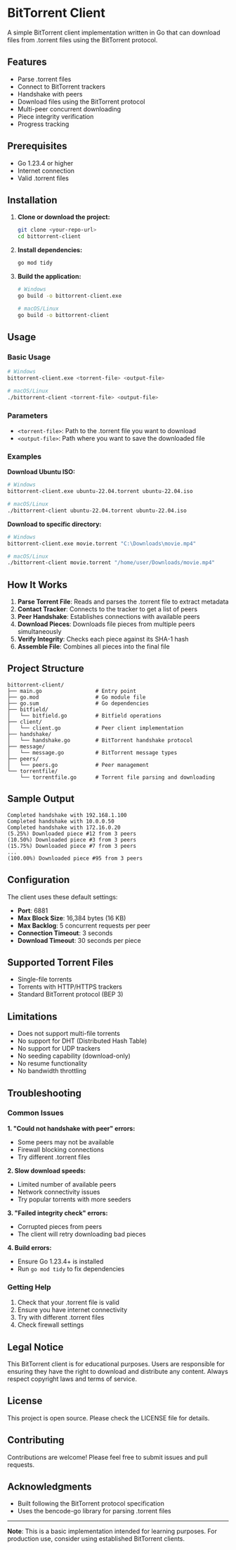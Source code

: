 # BitTorrent Client

A simple BitTorrent client implementation written in Go that can download files from .torrent files using the BitTorrent protocol.

## Features

- Parse .torrent files
- Connect to BitTorrent trackers
- Handshake with peers
- Download files using the BitTorrent protocol
- Multi-peer concurrent downloading
- Piece integrity verification
- Progress tracking

## Prerequisites

- Go 1.23.4 or higher
- Internet connection
- Valid .torrent files

## Installation

1. **Clone or download the project:**
   ```bash
   git clone <your-repo-url>
   cd bittorrent-client
   ```

2. **Install dependencies:**
   ```bash
   go mod tidy
   ```

3. **Build the application:**
   ```bash
   # Windows
   go build -o bittorrent-client.exe
   
   # macOS/Linux
   go build -o bittorrent-client
   ```

## Usage

### Basic Usage

```bash
# Windows
bittorrent-client.exe <torrent-file> <output-file>

# macOS/Linux
./bittorrent-client <torrent-file> <output-file>
```

### Parameters

- `<torrent-file>`: Path to the .torrent file you want to download
- `<output-file>`: Path where you want to save the downloaded file

### Examples

**Download Ubuntu ISO:**
```bash
# Windows
bittorrent-client.exe ubuntu-22.04.torrent ubuntu-22.04.iso

# macOS/Linux
./bittorrent-client ubuntu-22.04.torrent ubuntu-22.04.iso
```

**Download to specific directory:**
```bash
# Windows
bittorrent-client.exe movie.torrent "C:\Downloads\movie.mp4"

# macOS/Linux
./bittorrent-client movie.torrent "/home/user/Downloads/movie.mp4"
```

## How It Works

1. **Parse Torrent File**: Reads and parses the .torrent file to extract metadata
2. **Contact Tracker**: Connects to the tracker to get a list of peers
3. **Peer Handshake**: Establishes connections with available peers
4. **Download Pieces**: Downloads file pieces from multiple peers simultaneously
5. **Verify Integrity**: Checks each piece against its SHA-1 hash
6. **Assemble File**: Combines all pieces into the final file

## Project Structure

```
bittorrent-client/
├── main.go                 # Entry point
├── go.mod                  # Go module file
├── go.sum                  # Go dependencies
├── bitfield/
│   └── bitfield.go         # Bitfield operations
├── client/
│   └── client.go           # Peer client implementation
├── handshake/
│   └── handshake.go        # BitTorrent handshake protocol
├── message/
│   └── message.go          # BitTorrent message types
├── peers/
│   └── peers.go            # Peer management
└── torrentfile/
    └── torrentfile.go      # Torrent file parsing and downloading
```

## Sample Output

```
Completed handshake with 192.168.1.100
Completed handshake with 10.0.0.50
Completed handshake with 172.16.0.20
(5.25%) Downloaded piece #12 from 3 peers
(10.50%) Downloaded piece #3 from 3 peers
(15.75%) Downloaded piece #7 from 3 peers
...
(100.00%) Downloaded piece #95 from 3 peers
```

## Configuration

The client uses these default settings:
- **Port**: 6881
- **Max Block Size**: 16,384 bytes (16 KB)
- **Max Backlog**: 5 concurrent requests per peer
- **Connection Timeout**: 3 seconds
- **Download Timeout**: 30 seconds per piece

## Supported Torrent Files

- Single-file torrents
- Torrents with HTTP/HTTPS trackers
- Standard BitTorrent protocol (BEP 3)

## Limitations

- Does not support multi-file torrents
- No support for DHT (Distributed Hash Table)
- No support for UDP trackers
- No seeding capability (download-only)
- No resume functionality
- No bandwidth throttling

## Troubleshooting

### Common Issues

**1. "Could not handshake with peer" errors:**
- Some peers may not be available
- Firewall blocking connections
- Try different .torrent files

**2. Slow download speeds:**
- Limited number of available peers
- Network connectivity issues
- Try popular torrents with more seeders

**3. "Failed integrity check" errors:**
- Corrupted pieces from peers
- The client will retry downloading bad pieces

**4. Build errors:**
- Ensure Go 1.23.4+ is installed
- Run `go mod tidy` to fix dependencies

### Getting Help

1. Check that your .torrent file is valid
2. Ensure you have internet connectivity
3. Try with different .torrent files
4. Check firewall settings

## Legal Notice

This BitTorrent client is for educational purposes. Users are responsible for ensuring they have the right to download and distribute any content. Always respect copyright laws and terms of service.

## License

This project is open source. Please check the LICENSE file for details.

## Contributing

Contributions are welcome! Please feel free to submit issues and pull requests.

## Acknowledgments

- Built following the BitTorrent protocol specification
- Uses the bencode-go library for parsing .torrent files

---

**Note**: This is a basic implementation intended for learning purposes. For production use, consider using established BitTorrent clients.